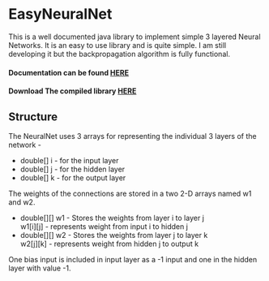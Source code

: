 # EasyNeuralNet
This is a well documented java library to implement simple 3 layered Neural Networks. It is an easy to use library and is quite simple.
I am still developing it but the backpropagation algorithm is fully functional.

<h4>Documentation can be found <a href="https://aneeshsharma.github.io/EasyNeuralNet/docs/">HERE</a></h4>
<h4>Download The compiled library <a href="https://aneeshsharma.github.io/EasyNeuralNet/docs/">HERE</a></h4>

<h2>Structure</h2>

The NeuralNet uses 3 arrays for representing the individual 3 layers of the network -
<ul>
<li>double[] i - for the input layer</li>
<li>double[] j - for the hidden layer</li>
<li>double[] k - for the output layer</li>
</ul>

The weights of the connections are stored in a two 2-D arrays named w1 and w2.<br>

<ul>
<li>double[][] w1 - Stores the weights from layer i to layer j<br>
w1[i][j] - represents weight from input i to hidden j</li>
<li>double[][] w2 - Stores the weights from layer j to layer k<br>
w2[j][k] - represents weight from hidden j to output k</li>
</ul>

One bias input is included in input layer as a -1 input and one in the hidden layer with value -1.
